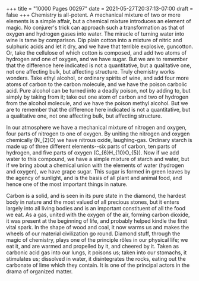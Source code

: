 +++
title = "10000 Pages 00297"
date = 2021-05-27T20:37:13-07:00
draft = false
+++
Chemistry is all-potent. A mechanical mixture of two or more elements is a simple affair, but a chemical mixture introduces an element of magic. No conjurer's trick can approach such a transformation as that of oxygen and hydrogen gases into water. The miracle of turning water into wine is tame by comparison. Dip plain cotton into a mixture of nitric and sulphuric acids and let it dry, and we have that terrible explosive, guncotton. Or, take the cellulose of which cotton is composed, and add two atoms of hydrogen and one of oxygen, and we have sugar. But we are to remember that the difference here indicated is not a quantitative, but a qualitative one, not one affecting bulk, but affecting structure. Truly chemistry works wonders. Take ethyl alcohol, or ordinary spirits of wine, and add four more atoms of carbon to the carbon molecule, and we have the poison carbolic acid. Pure alcohol can be turned into a deadly poison, not by adding to, but simply by taking from it; take out one atom of carbon and two of hydrogen from the alcohol molecule, and we have the poison methyl alcohol. But we are to remember that the difference here indicated is not a quantitative, but a qualitative one, not one affecting bulk, but affecting structure.

In our atmosphere we have a mechanical mixture of nitrogen and oxygen, four parts of nitrogen to one of oxygen. By uniting the nitrogen and oxygen chemically (N_{2}O) we have nitrous oxide, laughing-gas. Ordinary starch is made up of three different elements--six parts of carbon, ten parts of hydrogen, and five parts of oxygen (C_{6}H_{10}O_{5}). Now if we add water to this compound, we have a simple mixture of starch and water, but if we bring about a chemical union with the elements of water (hydrogen and oxygen), we have grape sugar. This sugar is formed in green leaves by the agency of sunlight, and is the basis of all plant and animal food, and hence one of the most important things in nature.

Carbon is a solid, and is seen in its pure state in the diamond, the hardest body in nature and the most valued of all precious stones, but it enters largely into all living bodies and is an important constituent of all the food we eat. As a gas, united with the oxygen of the air, forming carbon dioxide, it was present at the beginning of life, and probably helped kindle the first vital spark. In the shape of wood and coal, it now warms us and makes the wheels of our material civilization go round. Diamond stuff, through the magic of chemistry, plays one of the principle rôles in our physical life; we eat it, and are warmed and propelled by it, and cheered by it. Taken as carbonic acid gas into our lungs, it poisons us; taken into our stomachs, it stimulates us; dissolved in water, it disintegrates the rocks, eating out the carbonate of lime which they contain. It is one of the principal actors in the drama of organized matter.
